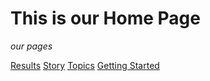 # This is our Home Page
*our pages*

[Results](https://sd18fall.github.io/Politiquestion/Results/)
[Story](https://sd18fall.github.io/Politiquestion/Story/)
[Topics](https://sd18fall.github.io/Politiquestion/Topics/)
[Getting Started](https://sd18fall.github.io/Politiquestion/Getting-Started/)
